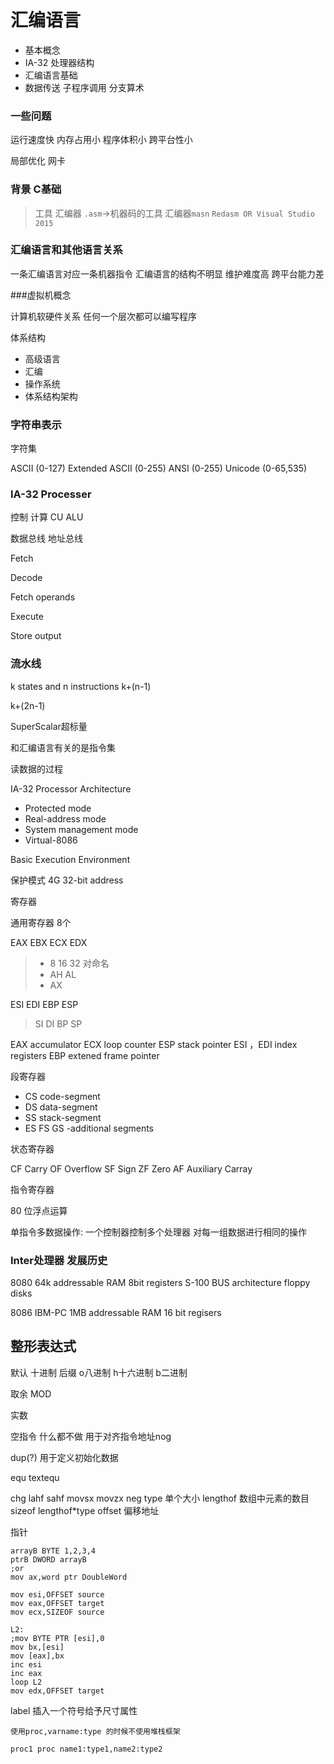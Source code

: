 # 汇编语言

* 基本概念
* IA-32 处理器结构
* 汇编语言基础
* 数据传送 子程序调用 分支算术

### 一些问题

运行速度快 内存占用小 程序体积小 跨平台性小

局部优化 网卡 

### 背景  C基础

> 工具
> 汇编器
> `.asm`->机器码的工具
> 汇编器`masn`
> `Redasm OR Visual Studio 2015`

### 汇编语言和其他语言关系

一条汇编语言对应一条机器指令
汇编语言的结构不明显 维护难度高 跨平台能力差

###虚拟机概念

计算机软硬件关系
任何一个层次都可以编写程序

体系结构

* 高级语言
* 汇编
* 操作系统
* 体系结构架构

### 字符串表示

字符集

ASCII (0-127)
Extended ASCII (0-255)
ANSI (0-255)
Unicode (0-65,535)

### IA-32 Processer

控制 计算 CU ALU 

数据总线 地址总线

Fetch

Decode

Fetch operands

Execute

Store output

### 流水线 

k states and n instructions  k+(n-1)

k+(2n-1)

SuperScalar超标量

和汇编语言有关的是指令集

读数据的过程

IA-32 Processor Architecture

* Protected mode
* Real-address mode 
* System management mode
* Virtual-8086 

Basic Execution Environment 

保护模式 4G 32-bit address

寄存器

通用寄存器 8个  

EAX EBX ECX EDX

> * 8 16 32 对命名
> * AH AL
> * AX

ESI  EDI EBP ESP

> SI DI BP SP

EAX accumulator
ECX loop counter
ESP stack pointer
ESI ，EDI index registers
EBP extened frame pointer

段寄存器

* CS code-segment
* DS data-segment
* SS stack-segment
* ES FS GS -additional segments



状态寄存器

CF Carry
OF Overflow
SF Sign
ZF Zero 
AF Auxiliary Carray

指令寄存器

80 位浮点运算 

单指令多数据操作: 一个控制器控制多个处理器 对每一组数据进行相同的操作

### Inter处理器 发展历史

8080 
64k addressable RAM
8bit registers 
S-100 BUS architecture
floppy disks

8086
IBM-PC 
1MB addressable RAM
16 bit regisers

## 整形表达式

默认 十进制 后缀 o八进制 h十六进制 b二进制

取余 MOD 

实数

空指令 什么都不做 用于对齐指令地址nog

dup(?) 用于定义初始化数据

equ textequ

chg 
lahf sahf 
movsx movzx 
neg
type 单个大小
lengthof 数组中元素的数目
sizeof lengthof*type
offset 偏移地址

指针

```assembly
arrayB BYTE 1,2,3,4
ptrB DWORD arrayB
;or
mov ax,word ptr DoubleWord

mov esi,OFFSET source
mov eax,OFFSET target
mov ecx,SIZEOF source

L2:
;mov BYTE PTR [esi],0
mov bx,[esi]
mov [eax],bx
inc esi
inc eax
loop L2
mov edx,OFFSET target
```

label 插入一个符号给予尺寸属性

```
使用proc,varname:type 的时候不使用堆栈框架
```

```assembly
proc1 proc name1:type1,name2:type2
```

